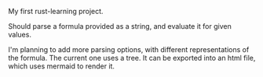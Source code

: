 My first rust-learning project.

Should parse a formula provided as a string, and evaluate it for given values.

I'm planning to add more parsing options, with different representations of the formula. The current one uses a tree. It can be exported into an html file, which uses mermaid to render it.
